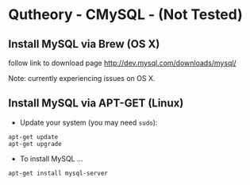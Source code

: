 # Qutheory - CMySQL - (Not Tested)

## Install MySQL via Brew (OS X) 
follow link to download page http://dev.mysql.com/downloads/mysql/

Note: currently experiencing issues on OS X. 

## Install MySQL via APT-GET (Linux)

* Update your system (you may need ```sudo```):
```
apt-get update
apt-get upgrade
```

* To install MySQL ...

```
apt-get install mysql-server
```


